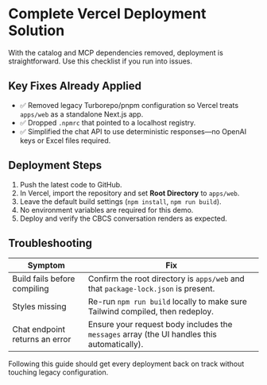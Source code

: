 # Complete Vercel Deployment Solution

With the catalog and MCP dependencies removed, deployment is straightforward. Use this checklist if you run into issues.

## Key Fixes Already Applied

- ✅ Removed legacy Turborepo/pnpm configuration so Vercel treats `apps/web` as a standalone Next.js app.
- ✅ Dropped `.npmrc` that pointed to a localhost registry.
- ✅ Simplified the chat API to use deterministic responses—no OpenAI keys or Excel files required.

## Deployment Steps

1. Push the latest code to GitHub.
2. In Vercel, import the repository and set **Root Directory** to `apps/web`.
3. Leave the default build settings (`npm install`, `npm run build`).
4. No environment variables are required for this demo.
5. Deploy and verify the CBCS conversation renders as expected.

## Troubleshooting

| Symptom | Fix |
| --- | --- |
| Build fails before compiling | Confirm the root directory is `apps/web` and that `package-lock.json` is present. |
| Styles missing | Re-run `npm run build` locally to make sure Tailwind compiled, then redeploy. |
| Chat endpoint returns an error | Ensure your request body includes the `messages` array (the UI handles this automatically). |

Following this guide should get every deployment back on track without touching legacy configuration.
